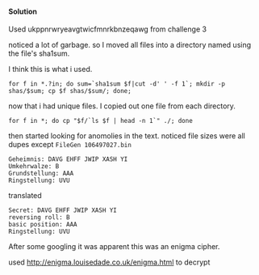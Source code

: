 #### Solution

Used ukppnrwryeavgtwicfmnrkbnzeqawg from challenge 3

noticed a lot of garbage. so I moved all files into a directory named using the file's sha1sum.

I think this is what i used.
```
for f in *.?in; do sum=`sha1sum $f|cut -d' ' -f 1`; mkdir -p shas/$sum; cp $f shas/$sum/; done;
```

now that i had unique files. I copied out one file from each directory.

```
for f in *; do cp "$f/`ls $f | head -n 1`" ./; done
```

then started looking for anomolies in the text. noticed file sizes were all dupes except `FileGen 106497027.bin`

```
Geheimnis: DAVG EHFF JWIP XASH YI
Umkehrwalze: B
Grundstellung: AAA
Ringstellung: UVU
```
translated
```
Secret: DAVG EHFF JWIP XASH YI
reversing roll: B
basic position: AAA
Ringstellung: UVU
```

After some googling it was apparent this was an enigma cipher.

used http://enigma.louisedade.co.uk/enigma.html to decrypt
